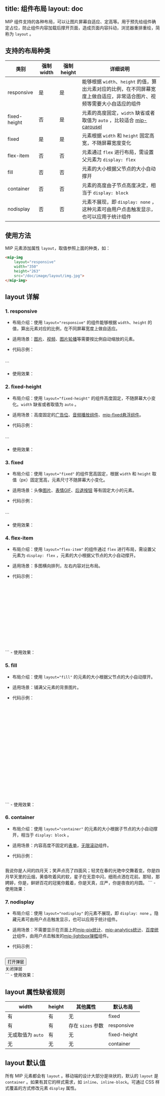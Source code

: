 title: 组件布局
layout: doc
---

MIP 组件支持的各种布局，可以让图片屏幕自适应、定高等。用于预先给组件确定占位，防止组件内容加载后撑开页面，造成页面内容抖动，浏览器重排重绘，简称为 `layout` 。

## 支持的布局种类

类别|强制 width|强制 height|详细说明
---|---|---|---
responsive | 是 | 是 | 能够根据 `width`、`height` 的值，算出元素对应的比例，在不同屏幕宽度上做自适应，非常适合图片、视频等需要大小自适应的组件
fixed-height | 否 | 是 | 元素的高度固定，`width` 缺省或者取值为 `auto` ，比较适合 [mip-carousel](/examples/mip/mip-carousel.html)
fixed | 是 | 是 | 元素根据 `width` 和 `height` 固定高宽，不随屏幕宽度变化
flex-item | 否 | 否 | 元素通过 `flex` 进行布局，需设置父元素为 `display: flex`
fill | 否 | 否 | 元素的大小根据父节点的大小自动撑开
container | 否 | 否 | 元素的高度由子节点高度决定，相当于 `display: block`
nodisplay | 否 | 否 | 元素不展现，即 `display: none` ，这种元素可由用户点击触发显示，也可以应用于统计组件

## 使用方法

MIP 元素添加属性 `layout`，取值参照上面的种类，如：

```html
<mip-img
    layout="responsive"
    width="350"
    height="263"
    src="/doc/image/layout/img.jpg">
</mip-img>
```

## layout 详解

### 1. responsive

- 布局介绍：使用 `layout="responsive"` 的组件能够根据 `width`、`height` 的值，算出元素对应的比例，在不同屏幕宽度上做自适应。
- 适用场景：[图片](/examples/mip/mip-img.html)、[视频](/examples/mip/mip-video.html)、[图片轮播](/examples/mip/mip-carousel.html)等需要按比例自动缩放的元素。
- 代码示例：

	```html
<mip-img
    layout="responsive"
    width="350"
    height="263"
    src="/doc/image/layout/img.jpg">
</mip-img>
	```
- 使用效果：
<mip-video controls loop layout="fixed-height" height="350" class="white-bg"
	src="/doc/image/layout/responsive.mp4"
	poster="/doc/image/layout/responsive.png">
</mip-video>

### 2. fixed-height

- 布局介绍：使用 `layout="fixed-height"` 的组件高度固定，不随屏幕大小变化。`width` 缺省或者取值为 `auto` 。
- 适用场景：高度固定的[广告位](/examples/mip-ad/mip-ad.html)、[音频播放组件](/examples/mip-extensions/mip-audio.html)、[mip-fixed悬浮组件](/examples/mip-extensions/mip-fixed.html)。
- 代码示例：

	```html
<mip-img
    layout="fixed-height"
    height="263"
    src="/doc/image/layout/img.jpg">
</mip-img>
	```
- 使用效果：
<mip-video controls loop layout="fixed-height" height="350" class="white-bg"
	src="/doc/image/layout/fixed-height.mp4"
	poster="/doc/image/layout/fixed-height.png">
</mip-video>


### 3. fixed

- 布局介绍：使用 `layout="fixed"` 的组件宽高固定，根据 `width` 和 `height` 取值（px）固定宽高，元素尺寸不随屏幕大小变化。
- 适用场景：头像[图片](/examples/mip/mip-img.html)、[表情GIF](/examples/mip-extensions/mip-anim.html)、[后退按钮](/examples/mip-extensions/mip-history.html) 等有固定大小的元素。
- 代码示例：

	```html
<mip-img
    layout="fixed"
    width="350"
    height="263"
    src="/doc/image/layout/img.jpg">
</mip-img>
	```
- 使用效果：
<mip-video controls loop layout="fixed-height" height="350" class="white-bg"
	src="/doc/image/layout/fixed.mp4"
	poster="/doc/image/layout/fixed.png">
</mip-video>

### 4. flex-item

- 布局介绍：使用 `layout="flex-item"` 的组件通过 `flex` 进行布局，需设置父元素为 `display: flex` ，元素的大小根据父节点的大小自动撑开。
- 适用场景：多图横向排列，左右内容对比布局。
- 代码示例：

	```html
<style>
	#container {
        display: flex;
        height: 200px;
    }
</style>
<section id="container">
	<mip-img layout="flex-item" src="/doc/image/layout/img.jpg"></mip-img>
	<mip-img layout="flex-item" src="/doc/image/layout/img.jpg"></mip-img>
	<mip-img layout="flex-item" src="/doc/image/layout/img.jpg"></mip-img>
</section>
	```
- 使用效果：
<mip-video controls loop layout="fixed-height" height="350" class="white-bg"
	src="/doc/image/layout/flex-item.mp4"
	poster="/doc/image/layout/flex-item.png">
</mip-video>

### 5. fill

- 布局介绍：使用 `layout="fill"` 的元素的大小根据父节点的大小自动撑开。
- 适用场景：铺满父元素的背景图片。
- 代码示例：

	```html
<style>
	.container {
        position: relative;
        height: 300px;
        width: 80%;
    }
</style>
<section class="container">
	<mip-img
	    layout="fill"
	    src="img.jpg">
	</mip-img>
</section>
	```
- 使用效果：
<mip-video controls loop layout="fixed-height" height="350" class="white-bg"
	src="/doc/image/layout/fill.mp4"
	poster="/doc/image/layout/fill.png">
</mip-video>

### 6. container

- 布局介绍：使用 `layout="container"` 的元素的大小根据子节点的大小自动撑开，相当于 `display: block` 。
- 适用场景：内容高度不固定的[表单](/examples/mip-extensions/mip-form.html)，[无限滚动](/examples/mip-extensions/mip-infinitescroll.html)组件。
- 代码示例：

	```html
<mip-history history="go, -1" layout="container">
	我说你是人间的四月天；笑声点亮了四面风；轻灵在春的光艳中交舞着变。你是四月早天里的云烟，黄昏吹着风的软，星子在无意中闪，细雨点洒在花前。那轻，那娉婷，你是，鲜妍百花的冠冕你戴着，你是天真，庄严，你是夜夜的月圆。
</mip-history>
<script src="https://c.mipcdn.com/static/v1/mip-history/mip-history.js"></script>
	```
- 使用效果：
<mip-video controls loop layout="fixed-height" height="350" class="white-bg"
	src="/doc/image/layout/container.mp4"
	poster="/doc/image/layout/container.png">
</mip-video>

### 7. nodisplay

- 布局介绍：使用 `layout="nodisplay"` 的元素不展现，即 `display: none` 。隐藏元素可由用户点击触发显示，也可以应用于统计组件。
- 适用场景：不需要显示在页面上的[mip-pix统计](examples/mip/mip-pix.html)、[mip-analytics统计](/examples/mip-extensions/mip-analytics.html)、[百度统计](/examples/mip-extensions/mip-stats-baidu.html)组件，由用户点击触发的[mip-lightbox弹框](/examples/mip-extensions/mip-lightbox.html)组件。
- 代码示例：

	```html
<button on="tap:L1.toggle" id="btn-open" class="lightbox-btn">
    打开弹层
</button>
<mip-lightbox layout="nodisplay" class="mip-hidden" id="L1">
    <div class="lightbox">
        <span on="tap:L1.toggle" class="lightbox-btn">关闭弹层</span>
    </div>
</mip-lightbox>
	```
- 使用效果：
<mip-video controls loop layout="fixed-height" height="350" class="white-bg"
	src="/doc/image/layout/nodisplay.mp4"
	poster="/doc/image/layout/nodisplay.png">
</mip-video>

## layout 属性缺省规则

width | height |其他属性|默认布局
---|---|---|---
有 | 有| 无 | fixed
有 | 有 | 存在 `sizes` 参数| responsive
无或取值为 `auto` | 有 | 无 | fixed-height
无 | 无 | 无 | container

## layout 默认值

所有 MIP 元素都会有 `layout` 。移动端的设计大部分是块状的，默认的 `layout` 是 `container` 。如果有其它的样式需求，如 `inline`、`inline-block`。可通过 CSS 样式覆盖的方式修改元素 `display` 属性。
